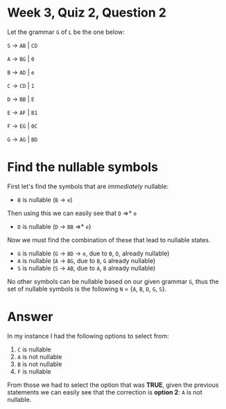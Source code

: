 # Week 3, Quiz 2, Question 2

Let the grammar `G` of `L` be the one below:

`S` → `AB` | `CD`

`A` → `BG` | `0`

`B` → `AD` | `e`

`C` → `CD` | `1`

`D` → `BB` | `E`

`E` → `AF` | `B1`

`F` → `EG` | `0C`

`G` → `AG` | `BD`

# Find the nullable symbols

First let's find the symbols that are *immediately* nullable:

 * `B` is nullable (`B` → `e`)
 
Then using this we can easily see that `D` =>* `e`

 * `D` is nullable (`D` → `BB` =>* `e`)
 
Now we must find the combination of these that lead to nullable states.

 * `G` is nullable (`G` → `BD` → `e`, due to `B`, `D`, already nullable)
 * `A` is nullable (`A` → `BG`, due to `B`, `G` already nullable)
 * `S` is nullable (`S` → `AB`, due to `A`, `B` already nullable)
 
No other symbols can be nullable based on our given grammar `G`, thus the set
of nullable symbols is the following `N` = {`A`, `B`, `D`, `G`, `S`}.


# Answer

In my instance I had the following options to select from:

 1. `C` is nullable
 2. `A` is not nullable
 3. `B` is not nullable
 4. `F` is nullable
 
 
From those we had to select the option that was **TRUE**, given the previous statements
we can easily see that the correction is **option 2**: `A` is not nullable.



